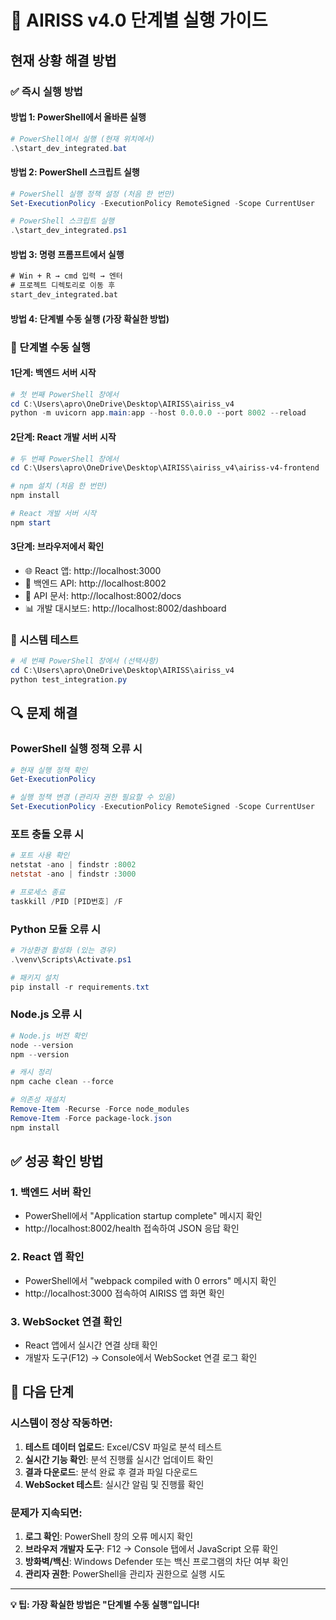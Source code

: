 # 🚀 AIRISS v4.0 단계별 실행 가이드

## 현재 상황 해결 방법

### ✅ 즉시 실행 방법

#### 방법 1: PowerShell에서 올바른 실행
```powershell
# PowerShell에서 실행 (현재 위치에서)
.\start_dev_integrated.bat
```

#### 방법 2: PowerShell 스크립트 실행
```powershell
# PowerShell 실행 정책 설정 (처음 한 번만)
Set-ExecutionPolicy -ExecutionPolicy RemoteSigned -Scope CurrentUser

# PowerShell 스크립트 실행
.\start_dev_integrated.ps1
```

#### 방법 3: 명령 프롬프트에서 실행
```cmd
# Win + R → cmd 입력 → 엔터
# 프로젝트 디렉토리로 이동 후
start_dev_integrated.bat
```

#### 방법 4: 단계별 수동 실행 (가장 확실한 방법)

### 🔧 단계별 수동 실행

#### 1단계: 백엔드 서버 시작
```powershell
# 첫 번째 PowerShell 창에서
cd C:\Users\apro\OneDrive\Desktop\AIRISS\airiss_v4
python -m uvicorn app.main:app --host 0.0.0.0 --port 8002 --reload
```

#### 2단계: React 개발 서버 시작
```powershell
# 두 번째 PowerShell 창에서
cd C:\Users\apro\OneDrive\Desktop\AIRISS\airiss_v4\airiss-v4-frontend

# npm 설치 (처음 한 번만)
npm install

# React 개발 서버 시작
npm start
```

#### 3단계: 브라우저에서 확인
- 🌐 React 앱: http://localhost:3000
- 🔧 백엔드 API: http://localhost:8002
- 📖 API 문서: http://localhost:8002/docs
- 📊 개발 대시보드: http://localhost:8002/dashboard

### 🧪 시스템 테스트
```powershell
# 세 번째 PowerShell 창에서 (선택사항)
cd C:\Users\apro\OneDrive\Desktop\AIRISS\airiss_v4
python test_integration.py
```

## 🔍 문제 해결

### PowerShell 실행 정책 오류 시
```powershell
# 현재 실행 정책 확인
Get-ExecutionPolicy

# 실행 정책 변경 (관리자 권한 필요할 수 있음)
Set-ExecutionPolicy -ExecutionPolicy RemoteSigned -Scope CurrentUser
```

### 포트 충돌 오류 시
```powershell
# 포트 사용 확인
netstat -ano | findstr :8002
netstat -ano | findstr :3000

# 프로세스 종료
taskkill /PID [PID번호] /F
```

### Python 모듈 오류 시
```powershell
# 가상환경 활성화 (있는 경우)
.\venv\Scripts\Activate.ps1

# 패키지 설치
pip install -r requirements.txt
```

### Node.js 오류 시
```powershell
# Node.js 버전 확인
node --version
npm --version

# 캐시 정리
npm cache clean --force

# 의존성 재설치
Remove-Item -Recurse -Force node_modules
Remove-Item -Force package-lock.json
npm install
```

## ✅ 성공 확인 방법

### 1. 백엔드 서버 확인
- PowerShell에서 "Application startup complete" 메시지 확인
- http://localhost:8002/health 접속하여 JSON 응답 확인

### 2. React 앱 확인  
- PowerShell에서 "webpack compiled with 0 errors" 메시지 확인
- http://localhost:3000 접속하여 AIRISS 앱 화면 확인

### 3. WebSocket 연결 확인
- React 앱에서 실시간 연결 상태 확인
- 개발자 도구(F12) → Console에서 WebSocket 연결 로그 확인

## 🎯 다음 단계

### 시스템이 정상 작동하면:
1. **테스트 데이터 업로드**: Excel/CSV 파일로 분석 테스트
2. **실시간 기능 확인**: 분석 진행률 실시간 업데이트 확인  
3. **결과 다운로드**: 분석 완료 후 결과 파일 다운로드
4. **WebSocket 테스트**: 실시간 알림 및 진행률 확인

### 문제가 지속되면:
1. **로그 확인**: PowerShell 창의 오류 메시지 확인
2. **브라우저 개발자 도구**: F12 → Console 탭에서 JavaScript 오류 확인
3. **방화벽/백신**: Windows Defender 또는 백신 프로그램의 차단 여부 확인
4. **관리자 권한**: PowerShell을 관리자 권한으로 실행 시도

---

**💡 팁: 가장 확실한 방법은 "단계별 수동 실행"입니다!**
